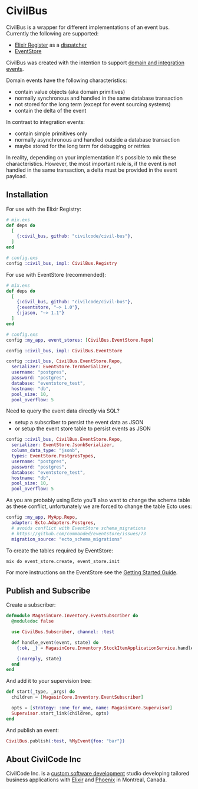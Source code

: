 # CivilBus

CivilBus is a wrapper for different implementations of an event bus. Currently the following
are supported:

  * [Elixir Register](https://hexdocs.pm/elixir/master/Registry.html) as a [dispatcher](https://hexdocs.pm/elixir/master/Registry.html#module-using-as-a-dispatcher)
  * [EventStore](https://github.com/commanded/eventstore)

CivilBus was created with the intention to support [domain and integration events](http://rethinkingdesign.tech/2017/10/02/ddd-domain-and-integration-events/).

Domain events have the following characteristics:

  * contain value objects (aka domain primitives)
  * normally synchronous and handled in the same database transaction
  * not stored for the long term (except for event sourcing systems)
  * contain the delta of the event

In contrast to integration events:

  * contain simple primitives only
  * normally asynchronous and handled outside a database transaction
  * maybe stored for the long term for debugging or retries

In reality, depending on your implementation it's possible to mix these characteristics. However,
the most important rule is, if the event is not handled in the same transaction, a delta must
be provided in the event payload.

## Installation

For use with the Elixir Registry:

```elixir
# mix.exs
def deps do
  [
    {:civil_bus, github: "civilcode/civil-bus"},
  ]
end

# config.exs
config :civil_bus, impl: CivilBus.Registry
```

For use with EventStore (recommended):

```elixir
# mix.exs
def deps do
  [
    {:civil_bus, github: "civilcode/civil-bus"},
    {:eventstore, "~> 1.0"},
    {:jason, "~> 1.1"}
  ]
end

# config.exs
config :my_app, event_stores: [CivilBus.EventStore.Repo]

config :civil_bus, impl: CivilBus.EventStore

config :civil_bus, CivilBus.EventStore.Repo,
  serializer: EventStore.TermSerializer,
  username: "postgres",
  password: "postgres",
  database: "eventstore_test",
  hostname: "db",
  pool_size: 10,
  pool_overflow: 5
```

Need to query the event data directly via SQL?

  * setup a subscriber to persist the event data as JSON
  * or setup the event store table to persist events as JSON

```elixir
config :civil_bus, CivilBus.EventStore.Repo,
  serializer: EventStore.JsonbSerializer,
  column_data_type: "jsonb",
  types: EventStore.PostgresTypes,
  username: "postgres",
  password: "postgres",
  database: "eventstore_test",
  hostname: "db",
  pool_size: 10,
  pool_overflow: 5
```

As you are probably using Ecto you'll also want to change the schema table as these conflict,
unfortunately we are forced to change the table Ecto uses:

```elixir
config :my_app, MyApp.Repo,
  adapter: Ecto.Adapters.Postgres,
  # avoids conflict with EventStore schema_migrations
  # https://github.com/commanded/eventstore/issues/73
  migration_source: "ecto_schema_migrations"
```

To create the tables required by EventStore:

    mix do event_store.create, event_store.init

For more instructions on the EventStore see the [Getting Started Guide](https://github.com/commanded/eventstore/blob/master/guides/Getting%20Started.md).

## Publish and Subscribe

Create a subscriber:

```elixir
defmodule MagasinCore.Inventory.EventSubscriber do
  @moduledoc false

  use CivilBus.Subscriber, channel: :test

  def handle_event(event, state) do
    {:ok, _} = MagasinCore.Inventory.StockItemApplicationService.handle(event)

    {:noreply, state}
  end
end
```

And add it to your supervision tree:

```elixir
def start(_type, _args) do
  children = [MagasinCore.Inventory.EventSubscriber]

  opts = [strategy: :one_for_one, name: MagasinCore.Supervisor]
  Supervisor.start_link(children, opts)
end
```

And publish an event:

```elixir
CivilBus.publish(:test, %MyEvent{foo: "bar"})
```

## About CivilCode Inc

CivilCode Inc. is a [custom software development](https://www.civilcode.io) studio developing tailored business applications with [Elixir](http://elixir-lang.org/) and [Phoenix](http://www.phoenixframework.org/) in Montreal, Canada.
